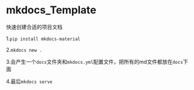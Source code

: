 # mkdocs_Template
快速创建合适的项目文档

1.`pip install mkdocs-material`

2.`mkdocs new .`

3.会产生一个`docs`文件夹和`mkdocs.yml`配置文件，把所有的md文件都放在`docs`下面

4.最后`mkdocs serve`

